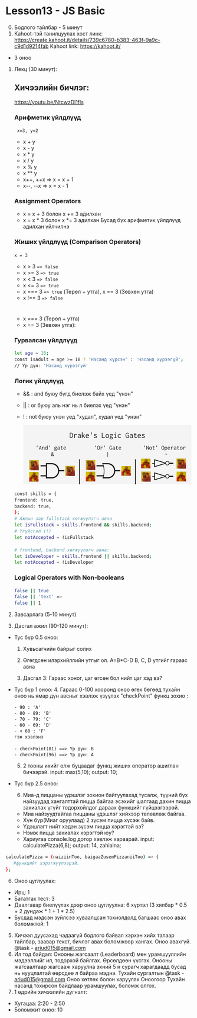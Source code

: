 # Lesson13 - JS Basic

0. Бодлого тайлбар - 5 минут
1. Kahoot-тэй танилцуулах хост линк: https://create.kahoot.it/details/739c6780-b383-463f-9a9c-c9d1d9214fab
   Kahoot link: https://kahoot.it/

- 3 оноо

1. Лекц (30 минут):

   ## Хичээлийн бичлэг:

   https://youtu.be/NtcwzDl1fls

   ### Арифметик үйлдлүүд

   ` x=3, y=2`

   - x + y
   - x - y
   - x \* y
   - x / y
   - x % y
   - x \*\* y
   - x++, ++x => x = x + 1
   - x--, --x => x = x - 1

   ### Assignment Operators

   - x = x + 3 болон x += 3 адилхан
   - x = x \* 3 болон x \*= 3 адилхан
     Бусад бүх арифметик үйлдлүүд адилхан үйлчилнэ

   ### Жиших үйлдлүүд (Comparison Operators)

   `x = 3`

   - x > 3 `=> false`
   - x >= 3 `=> true`
   - x < 3 `=> false`
   - x <= 3 `=> true`
   - x === 3 `=> true` (Төрөл + утга), x == 3 (Зөвхөн утга)
   - x !== 3 `=> false`

   #

   - x === 3 (Төрөл + утга)
   - x == 3 (Зөвхөн утга):

   ### Гурвалсан үйлдлүүд

   ```sh
   let age = 16;
   const isAdult = age >= 18 ? 'Насанд хүрсэн' : 'Насанд хүрээгүй';
   // Үр дүн: 'Насанд хүрээгүй'
   ```

   ### Логик үйлдлүүд

   - && : and буюу бүгд биелэж байх үед "үнэн"
   - || : or буюу аль нэг нь л биелэх үед "үнэн"
   - ! : not буюу үнэн үед "худал", худал үед "үнэн"

     ![Logic operators](image.png)

   ```sh
   const skills = {
   frontend: true,
   backend: true,
   };
   # Ажлын зар fullstack хөгжүүлэгч авна
   let isFullstack = skills.frontend && skills.backend;
   # Үгүйсгэл (!)
   let notAccepted = !isFullstack

   # frontend, backend хөгжүүлэгч авна:
   let isDeveloper = skills.frontend || skills.backend;
   let notAccepted = !isDeveloper
   ```

   ### Logical Operators with Non-booleans

   ```sh
   false || true
   false || 'text' =>
   false || 1
   ```

2. Завсарлага (5-10 минут)

3. Дасгал ажил (90-120 минут):

   
- Тус бүр 0.5 оноо:

   1. Хувьсагчийн байрыг солих

   2. Өгөгдсөн илэрхийллийн утгыг ол. A=B\*C-D
      B, C, D утгийг гараас авна

   3. Дасгал 3: Гараас хоног, цаг өгсөн бол нийт цаг хэд вэ?

- Тус бүр 1 оноо:
   4. Гараас 0-100 хооронд оноо өгөх бөгөөд тухайн оноо нь ямар дүн авсныг хэвлэж үзүүлэх "checkPoint" функц зохио :

      - 90 : 'A'
      - 80 - 89: 'B'
      - 70 - 79: 'C'
      - 60 - 69: 'D'
      - < 60 : 'F'
      гэж хэвлэнэ

      - checkPoint(81) ==> Үр дүн: B
      - checkPoint(96) ==> Үр дүн: A
   5. 2 тооны ихийг олж буцаадаг функц жиших оператор ашиглан бичээрэй.
         input: max(5,10);
         output: 10;

- Тус бүр 2.5 оноо:

   6.  Миа-д пиццаны үдэшлэг зохион байгуулахад тусалж, түүний бүх найзуудад хангалттай пицца байгаа эсэхийг шалгаад дахин пицца захиалах үгүйг тодорхойлдог дараах функцийг гүйцээгээрэй.
   - Миа найзуудтайгаа пиццаны үдэшлэг хийхээр төлөвлөж байгаа.
   - Хүн бүр(Миаг оруулаад) 2 зүсэм пицца хүсэж байв.
   - Үдэшлэгт нийт хэдэн зүсэм пицца хэрэгтэй вэ?
   - Нэмж пицца захиалах хэрэгтэй юу?
   - Хариугаа console.log дотор хэвлэж хараарай.
         input: calculatePizza(6,8);
         output: 14, zahialna;

```sh
calculatePizza = (naiziinToo, baigaaZusemPizzaniiToo) => {
   #функцийг хэрэгжүүлээрэй.
};
```

6. Оноо цуглуулах:

- Ирц: 1
- Бататгах тест: 3
- Даалгавар биелүүлэх дээр оноо цуглуулна: 6 хүртэл (3 хялбар \* 0.5 + 2 дундаж \* 1 + 1 \* 2.5)
- Бусдад мэдсэн зүйлсээ хуваалцсан тохиолдолд багшаас оноо авах боломжтой: 1

5. Хичээл дуусахад чадаагүй бодлого байвал хэрхэн хийх талаар тайлбар, заавар текст, бичлэг авах боломжоор хангах. Оноо авахгүй. @task - ariud015@gmail.com
6. Ил тод байдал: Онооны жагсаалт (Leaderboard) мөн урамшууллийн мэдээллийг ил, тодорхой байлгах. Өрсөлдөөн үүсгэх. Онооны жагсаалтаар жагсааж харуулна эхний 5 н сурагч харагдаадд бусад нь нууцлалтай өөрсдөө л байраа мэднэ. Тухайн сургалтын @task - ariud015@gmail.com Оноо хөтлөх болон харуулах
   Оноогоор Тухайн насанд тохирсон байдлаар урамшуулах, боломж олгох.
7. 1 өдрийн хичээлийн дүгнэлт:

- Хугацаа: 2:20 - 2:50
- Боломжит оноо: 10
